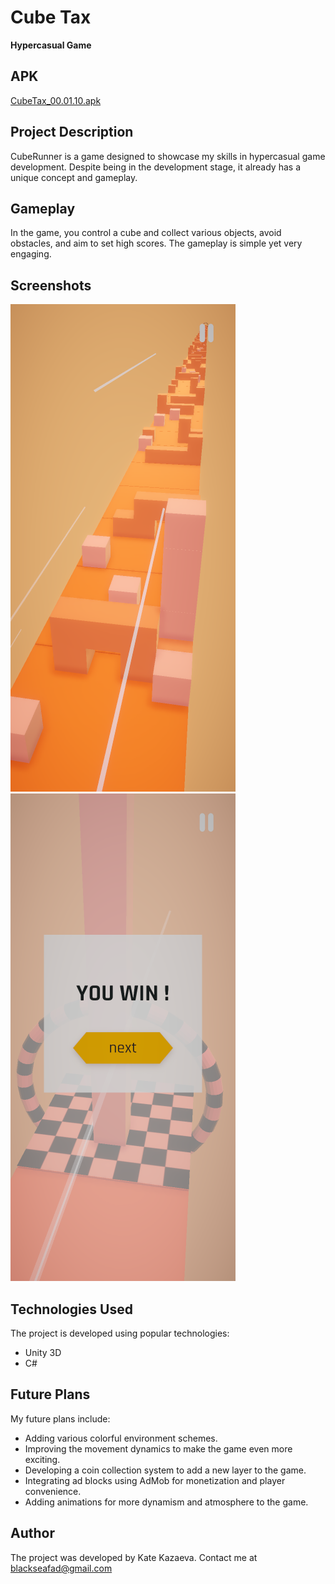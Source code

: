 # Cube Tax
**Hypercasual Game**

## APK
[CubeTax_00.01.10.apk](APK/CubeRunner_01.00.50)

## Project Description
CubeRunner is a game designed to showcase my skills in hypercasual game development. Despite being in the development stage, it already has a unique concept and gameplay.

## Gameplay
In the game, you control a cube and collect various objects, avoid obstacles, and aim to set high scores. The gameplay is simple yet very engaging.

## Screenshots
![Геймплей](https://raw.githubusercontent.com/KateAlt/PresentationResources/main/Image/Screenshot_20230831-122259.png?token=GHSAT0AAAAAACGCNQVTDVUUKY4QGNFM35SKZHQRFEA)
![Користувацький інтерфейс](https://raw.githubusercontent.com/KateAlt/PresentationResources/main/Image/Screenshot_20230831-122544.png?token=GHSAT0AAAAAACGCNQVT677X5LT5LRNWM262ZHQRGCQ)

## Technologies Used
The project is developed using popular technologies:
- Unity 3D
- C#

## Future Plans
My future plans include:
- Adding various colorful environment schemes.
- Improving the movement dynamics to make the game even more exciting.
- Developing a coin collection system to add a new layer to the game.
- Integrating ad blocks using AdMob for monetization and player convenience.
- Adding animations for more dynamism and atmosphere to the game.

## Author
The project was developed by Kate Kazaeva.
Contact me at blackseafad@gmail.com

